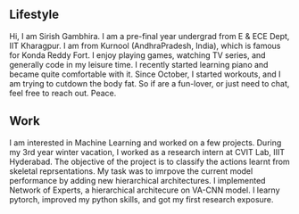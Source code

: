 ## Lifestyle
Hi, I am Sirish Gambhira. I am a pre-final year undergrad from E & ECE Dept, IIT Kharagpur. I am from Kurnool (AndhraPradesh, India), which is famous for Konda Reddy Fort. I enjoy playing games, watching TV series, and generally code in my leisure time. I recently started learning piano and became quite comfortable with it. Since October, I started workouts, and I am trying to cutdown the body fat. So if are a fun-lover, or just need to chat, feel free to reach out. Peace.

## Work

I am interested in Machine Learning and worked on a few projects. During my 3rd year winter vacation, I worked as a research intern at CVIT Lab, IIIT Hyderabad. The objective of the project is to classify the actions learnt from skeletal reprsentations. My task was to imrpove the current model performance by adding new hierarchical architectures. I implemented Network of Experts, a hierarchical architecure on VA-CNN model. I learny pytorch, improved my python skills, and got my first research exposure.
